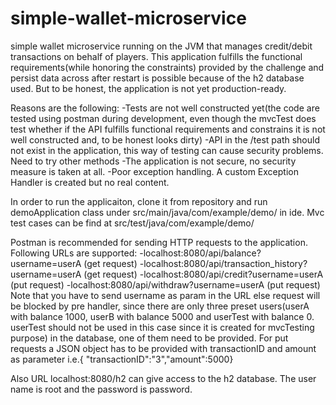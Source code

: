 # simple-wallet-microservice
simple wallet microservice running on the JVM that manages credit/debit transactions on behalf of players.
This application fulfills the functional requirements(while honoring the constraints) provided by the challenge and
persist data across after restart is possible because of the h2 database used. But to be honest, the application is not yet production-ready. 

Reasons are the following:
-Tests are not well constructed yet(the code are tested using postman during development, even though the mvcTest does test whether if the 
 API fulfills functional requirements and constrains it is not well constructed and, to be honest looks dirty)
-API in the /test path should not exist in the application, this way of testing can cause security problems. Need to try other methods
-The application is not secure, no security measure is taken at all.
-Poor exception handling. A custom Exception Handler is created but no real content.

In order to run the applicaiton, clone it from repository and run demoApplication class under src/main/java/com/example/demo/ in ide. Mvc test cases can be find at src/test/java/com/example/demo/

Postman is recommended for sending HTTP requests to the application. Following URLs are supported:
-localhost:8080/api/balance?username=userA       (get request)
-localhost:8080/api/transaction_history?username=userA           (get request)
-localhost:8080/api/credit?username=userA         (put request)
-localhost:8080/api/withdraw?username=userA       (put request)
Note that you have to send username as param in the URL else request will be blocked by pre handler, since there are only three preset
users(userA with balance 1000, userB with balance 5000 and userTest with balance 0. userTest should not be used in this case since it is created for mvcTesting purpose) in the database, one of them need to be provided. For put requests a JSON object has to be provided with transactionID and amount as parameter i.e.{ "transactionID":"3","amount":5000}

Also URL localhost:8080/h2 can give access to the h2 database. The user name is root and the password is password.
